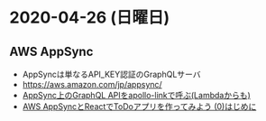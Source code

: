 # 2020-04-26 (日曜日)

## AWS AppSync

- AppSyncは単なるAPI_KEY認証のGraphQLサーバ
- https://aws.amazon.com/jp/appsync/
- [AppSync上のGraphQL APIをapollo-linkで呼ぶ(Lambdaからも)](https://qiita.com/Hiroyuki_OSAKI/items/ecaca21d47441f95030b)
- [AWS AppSyncとReactでToDoアプリを作ってみよう (0)はじめに](https://qiita.com/daikiojm/items/747fa1bb0a85f7dfe38a)
